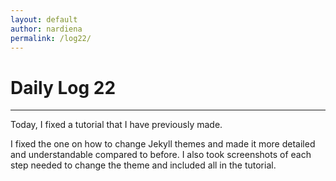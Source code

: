 ```yaml
---
layout: default
author: nardiena
permalink: /log22/
---
```

# Daily Log 22
-----

Today, I fixed a tutorial that I have previously made.

I fixed the one on how to change Jekyll themes and made it more detailed and understandable compared to before. I also took screenshots of each step needed to change the theme and included all in the tutorial.
